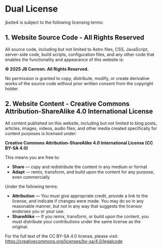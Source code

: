 # Dual License
jbsite4 is subject to the following licensing terms:

## 1. Website Source Code - All Rights Reserved

All source code, including but not limited to Astro files, CSS, JavaScript, server-side code, build scripts, configuration files, and any other code that enables the functionality and appearance of this website is:

**© 2025 JB Carreon. All Rights Reserved.**

No permission is granted to copy, distribute, modify, or create derivative works of the source code without prior written consent from the copyright holder.

## 2. Website Content - Creative Commons Attribution-ShareAlike 4.0 International License

All content published on this website, including but not limited to blog posts, articles, images, videos, audio files, and other media created specifically for content purposes is licensed under:

**Creative Commons Attribution-ShareAlike 4.0 International License (CC BY-SA 4.0)**

This means you are free to:
- **Share** — copy and redistribute the content in any medium or format
- **Adapt** — remix, transform, and build upon the content for any purpose, even commercially

Under the following terms:
- **Attribution** — You must give appropriate credit, provide a link to the license, and indicate if changes were made. You may do so in any reasonable manner, but not in any way that suggests the licensor endorses you or your use.
- **ShareAlike** — If you remix, transform, or build upon the content, you must distribute your contributions under the same license as the original.

For the full text of the CC BY-SA 4.0 license, please visit: https://creativecommons.org/licenses/by-sa/4.0/legalcode
